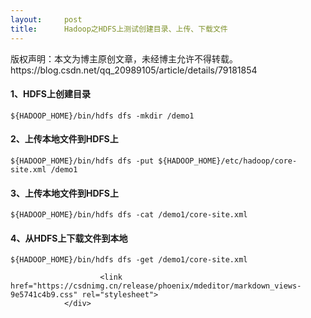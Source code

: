 ```yaml
---
layout:     post
title:      Hadoop之HDFS上测试创建目录、上传、下载文件
---
```

<div id="article_content" class="article_content clearfix csdn-tracking-statistics" data-pid="blog" data-mod="popu_307" data-dsm="post">
								<div class="article-copyright">
					版权声明：本文为博主原创文章，未经博主允许不得转载。					https://blog.csdn.net/qq_20989105/article/details/79181854				</div>
								            <div id="content_views" class="markdown_views prism-atom-one-dark">
							<!-- flowchart 箭头图标 勿删 -->
							<svg xmlns="http://www.w3.org/2000/svg" style="display: none;"><path stroke-linecap="round" d="M5,0 0,2.5 5,5z" id="raphael-marker-block" style="-webkit-tap-highlight-color: rgba(0, 0, 0, 0);"></path></svg>
							<h4 id="1hdfs上创建目录">1、HDFS上创建目录</h4>



<pre class="prettyprint"><code class=" hljs perl"><span class="hljs-variable">${HADOOP_HOME}</span>/bin/hdfs dfs -<span class="hljs-keyword">mkdir</span> /demo1</code></pre>

<h4 id="2上传本地文件到hdfs上">2、上传本地文件到HDFS上</h4>

<pre class="prettyprint"><code class=" hljs lasso">${HADOOP_HOME}/bin/hdfs dfs <span class="hljs-attribute">-put</span> ${HADOOP_HOME}/etc/hadoop/core<span class="hljs-attribute">-site</span><span class="hljs-built_in">.</span><span class="hljs-built_in">xml</span> /demo1</code></pre>



<h4 id="3上传本地文件到hdfs上">3、上传本地文件到HDFS上</h4>

<pre class="prettyprint"><code class=" hljs lasso">${HADOOP_HOME}/bin/hdfs dfs <span class="hljs-attribute">-cat</span> /demo1/core<span class="hljs-attribute">-site</span><span class="hljs-built_in">.</span><span class="hljs-built_in">xml</span></code></pre>



<h4 id="4从hdfs上下载文件到本地">4、从HDFS上下载文件到本地</h4>

<pre class="prettyprint"><code class=" hljs lasso">${HADOOP_HOME}/bin/hdfs dfs <span class="hljs-attribute">-get</span> /demo1/core<span class="hljs-attribute">-site</span><span class="hljs-built_in">.</span><span class="hljs-built_in">xml</span></code></pre>            </div>
						<link href="https://csdnimg.cn/release/phoenix/mdeditor/markdown_views-9e5741c4b9.css" rel="stylesheet">
                </div>
